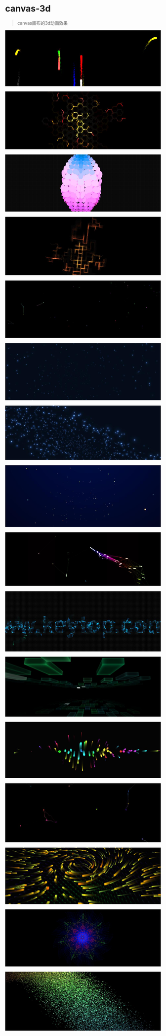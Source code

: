 # canvas-3d
>canvas画布的3d动画效果

[![](images/3d-222.jpg)](../../3d_222.html)

[![](images/jq22-code1.jpg)](jq22-code1.html)

[![](images/jq22-code2.jpg)](jq22-code2.html)

[![](images/jq22-code3.jpg)](jq22-code3.html)

[![](images/jq22-code4.jpg)](jq22-code4.html)

[![](images/jq22-code5.jpg)](jq22-code5.html)

[![](images/jq22-code6.jpg)](jq22-code6.html)

[![](images/jq22-code7.jpg)](jq22-code7.html)

[![](images/jq22-code8.jpg)](jq22-code8.html)

[![](images/jq22-code9.jpg)](jq22-code9.html)

[![](images/jq22-code10.jpg)](jq22-code10.html)

[![](images/jq22-code11.jpg)](jq22-code11.html)

[![](images/jq22-code12.jpg)](jq22-code12.html)

[![](images/jq22-code13.jpg)](jq22-code13.html)

[![](images/jq22-code14.jpg)](jq22-code14.html)

[![](images/jq22-code15.jpg)](jq22-code15.html)
